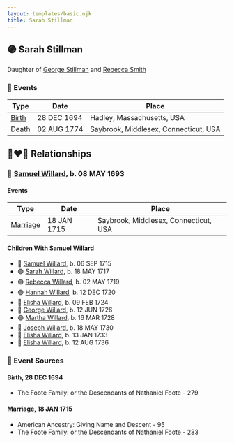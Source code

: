 ```yaml
---
layout: templates/basic.njk
title: Sarah Stillman
---
```

## 🟣 Sarah Stillman

Daughter of [George Stillman](/people/6/67040632) and [Rebecca Smith](/people/7/76162584)

### 📆 Events

Type | Date | Place
------ | ------ | ------
[Birth](#event-a8f5d296-4b13-44c9-b8c2-8a3323dafa41) | 28 DEC 1694 | Hadley, Massachusetts, USA
Death | 02 AUG 1774 | Saybrook, Middlesex, Connecticut, USA

## 👩‍❤️‍👨 Relationships

### 🔵 [Samuel Willard](/people/1/12362566), b. 08 MAY 1693

#### Events

Type | Date | Place
------ | ------ | ------
[Marriage](#event-f4d1220b-c1b8-4704-abd1-c6148b8da8ff) | 18 JAN 1715 | Saybrook, Middlesex, Connecticut, USA
#### Children With Samuel Willard
* 🔵 [Samuel Willard](/people/9/94843380), b. 06 SEP 1715
* 🟣 [Sarah Willard](/people/2/24374592), b. 18 MAY 1717
* 🟣 [Rebecca Willard](/people/6/62544636), b. 02 MAY 1719
* 🟣 [Hannah Willard](/people/7/75872420), b. 12 DEC 1720
* 🔵 [Elisha Willard](/people/6/625742), b. 09 FEB 1724
* 🔵 [George Willard](/people/3/31530910), b. 12 JUN 1726
* 🟣 [Martha Willard](/people/9/9026760), b. 16 MAR 1728
* 🔵 [Joseph Willard](/people/7/72246450), b. 18 MAY 1730
* 🔵 [Elisha Willard](/people/7/77525708), b. 13 JAN 1733
* 🔵 [Elisha Willard](/people/9/98758913), b. 12 AUG 1736
### 📰 Event Sources

#### <a id="event-a8f5d296-4b13-44c9-b8c2-8a3323dafa41"></a> Birth, 28 DEC 1694
* The Foote Family: or the Descendants of Nathaniel Foote  - 279

#### <a id="event-f4d1220b-c1b8-4704-abd1-c6148b8da8ff"></a> Marriage, 18 JAN 1715
* American Ancestry: Giving Name and Descent  - 95
* The Foote Family: or the Descendants of Nathaniel Foote  - 283